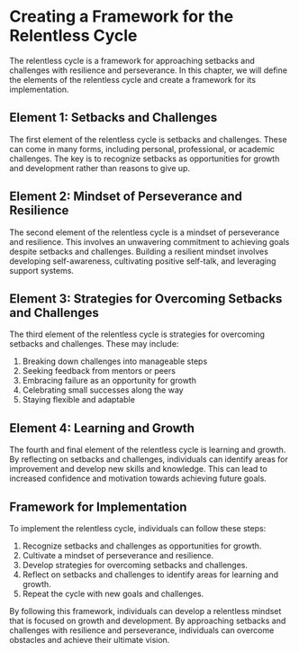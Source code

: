 Creating a Framework for the Relentless Cycle
=======================================================================================

The relentless cycle is a framework for approaching setbacks and challenges with resilience and perseverance. In this chapter, we will define the elements of the relentless cycle and create a framework for its implementation.

Element 1: Setbacks and Challenges
----------------------------------

The first element of the relentless cycle is setbacks and challenges. These can come in many forms, including personal, professional, or academic challenges. The key is to recognize setbacks as opportunities for growth and development rather than reasons to give up.

Element 2: Mindset of Perseverance and Resilience
-------------------------------------------------

The second element of the relentless cycle is a mindset of perseverance and resilience. This involves an unwavering commitment to achieving goals despite setbacks and challenges. Building a resilient mindset involves developing self-awareness, cultivating positive self-talk, and leveraging support systems.

Element 3: Strategies for Overcoming Setbacks and Challenges
------------------------------------------------------------

The third element of the relentless cycle is strategies for overcoming setbacks and challenges. These may include:

1. Breaking down challenges into manageable steps
2. Seeking feedback from mentors or peers
3. Embracing failure as an opportunity for growth
4. Celebrating small successes along the way
5. Staying flexible and adaptable

Element 4: Learning and Growth
------------------------------

The fourth and final element of the relentless cycle is learning and growth. By reflecting on setbacks and challenges, individuals can identify areas for improvement and develop new skills and knowledge. This can lead to increased confidence and motivation towards achieving future goals.

Framework for Implementation
----------------------------

To implement the relentless cycle, individuals can follow these steps:

1. Recognize setbacks and challenges as opportunities for growth.
2. Cultivate a mindset of perseverance and resilience.
3. Develop strategies for overcoming setbacks and challenges.
4. Reflect on setbacks and challenges to identify areas for learning and growth.
5. Repeat the cycle with new goals and challenges.

By following this framework, individuals can develop a relentless mindset that is focused on growth and development. By approaching setbacks and challenges with resilience and perseverance, individuals can overcome obstacles and achieve their ultimate vision.
